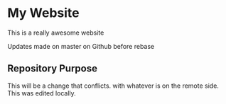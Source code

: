 # My Website 

This is a really awesome website 

Updates made on master on Github before rebase

## Repository Purpose

This will be a change that conflicts.
with whatever is on the remote side. 
This was edited locally.